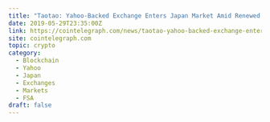 ```yaml
---
title: "Taotao: Yahoo-Backed Exchange Enters Japan Market Amid Renewed Interest in Crypto"
date: 2019-05-29T23:35:00Z
link: https://cointelegraph.com/news/taotao-yahoo-backed-exchange-enters-japan-market-amid-renewed-interest-in-crypto?utm_medium=RSS&utm_source=hune
site: cointelegraph.com
topic: crypto
category:
  - Blockchain
  - Yahoo
  - Japan
  - Exchanges
  - Markets
  - FSA
draft: false
---
```

